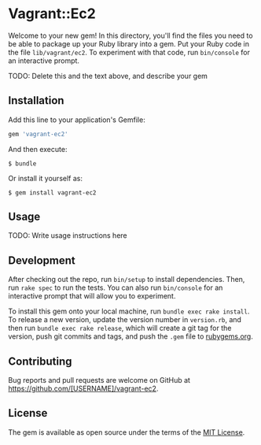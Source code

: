 # Vagrant::Ec2

Welcome to your new gem! In this directory, you'll find the files you need to be able to package up your Ruby library into a gem. Put your Ruby code in the file `lib/vagrant/ec2`. To experiment with that code, run `bin/console` for an interactive prompt.

TODO: Delete this and the text above, and describe your gem

## Installation

Add this line to your application's Gemfile:

```ruby
gem 'vagrant-ec2'
```

And then execute:

    $ bundle

Or install it yourself as:

    $ gem install vagrant-ec2

## Usage

TODO: Write usage instructions here

## Development

After checking out the repo, run `bin/setup` to install dependencies. Then, run `rake spec` to run the tests. You can also run `bin/console` for an interactive prompt that will allow you to experiment.

To install this gem onto your local machine, run `bundle exec rake install`. To release a new version, update the version number in `version.rb`, and then run `bundle exec rake release`, which will create a git tag for the version, push git commits and tags, and push the `.gem` file to [rubygems.org](https://rubygems.org).

## Contributing

Bug reports and pull requests are welcome on GitHub at https://github.com/[USERNAME]/vagrant-ec2.


## License

The gem is available as open source under the terms of the [MIT License](http://opensource.org/licenses/MIT).

